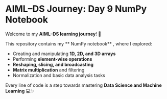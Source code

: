 # AIML–DS Journey: Day 9 NumPy Notebook

Welcome to my **AIML–DS learning journey**! 🚀

This repository contains my ** NumPy notebook** , where I explored:

- Creating and manipulating **1D, 2D, and 3D arrays**
- Performing **element-wise operations**
- **Reshaping, slicing, and broadcasting**
- **Matrix multiplication** and filtering
- Normalization and basic data analysis tasks

Every line of code is a step towards mastering **Data Science and Machine Learning** 💻✨
